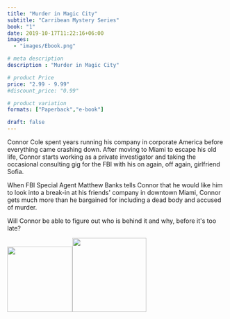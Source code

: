 ```yaml
---
title: "Murder in Magic City"
subtitle: "Carribean Mystery Series"
book: "1"
date: 2019-10-17T11:22:16+06:00
images: 
  - "images/Ebook.png"

# meta description
description : "Murder in Magic City"

# product Price
price: "2.99 - 9.99"
#discount_price: "0.99"

# product variation
formats: ["Paperback","e-book"]

draft: false
---
```


Connor Cole spent years running his company in corporate America before everything came crashing down. After moving to Miami to escape his old life, Connor starts working as a private investigator and taking the occasional consulting gig for the FBI with his on again, off again, girlfriend Sofia.

When FBI Special Agent Matthew Banks tells Connor that he would like him to look into a break-in at his friends' company in downtown Miami, Connor gets much more than he bargained for including a dead body and accused of murder. 

Will Connor be able to figure out who is behind it and why, before it's too late?
<p>
<!--- Amazon -->
<a href="https://www.amazon.com/Murder-Magic-City-Connor-Mystery-ebook/dp/B07D66BQXR" target="_blank"><img src="/images/amazon-books-badges/amazon-books.png" width="150"></a><a href="https://www.goodreads.com/book/show/53225352-murder-in-magic-city" target="_blank"><img src="/images/goodreads/add-to-goodreads.png" width="170"></a>
</p>
